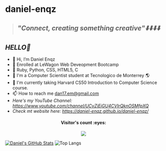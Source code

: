 # daniel-enqz
>## _**"Connect, creating something creative"⬇️⬇️⬇️⬇️**_


## _*HELLO👋*_ 

- 🖖 Hi, I’m Daniel Enqz
- 👀 Enrolled at LeWagon Web Deveopment Bootcamp
- 🚃 Ruby, Python, CSS, HTML5, C 
- 💞 I'm a Computer Scientist student at Tecnologico de Monterrey 🌎
- 🌱 I'm currently taking Harvard CS50 Introduction to Computer Science course.
- 📫 How to reach me dan17.em@gmail.com
- *Here's my YouTube Channel: https://www.youtube.com/channel/UCvZjEjGU4CVIrQknOSMfpXQ*
- *Check mt website here: https://daniel-enqz.github.io/daniel-enqz/*

<h4 align="center">Visitor's count :eyes:</h4>

<p align="center"><img src="https://profile-counter.glitch.me/{daniel-enqz}/count.svg"></p>

[![Daniel's GitHub Stats](https://github-readme-stats.vercel.app/api?username=daniel-enqz&show_icons=true)](https://github.com/daniel-enqz)
![Top Langs](https://github-readme-stats.vercel.app/api/top-langs/?username=daniel-enqz&show_icons=true)
